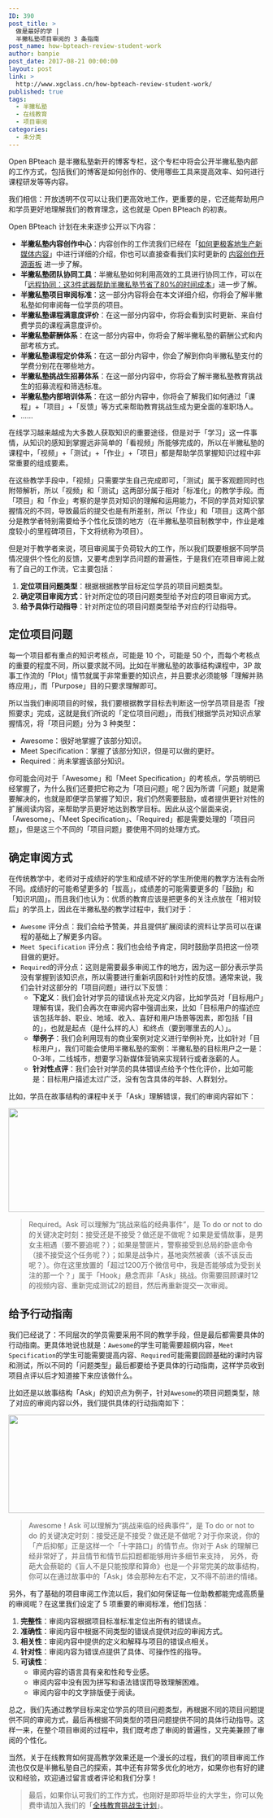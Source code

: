```yaml
---
ID: 390
post_title: >
  做是最好的学 |
  半撇私塾项目审阅的 3 条指南
post_name: how-bpteach-review-student-work
author: banpie
post_date: 2017-08-21 00:00:00
layout: post
link: >
  http://www.xgclass.cn/how-bpteach-review-student-work/
published: true
tags:
  - 半撇私塾
  - 在线教育
  - 项目审阅
categories:
  - 未分类
---
```

Open BPteach 是半撇私塾新开的博客专栏，这个专栏中将会公开半撇私塾内部的工作方式，包括我们的博客是如何创作的、使用哪些工具来提高效率、如何进行课程研发等等内容。

我们相信：开放透明不仅可以让我们更高效地工作，更重要的是，它还能帮助用户和学员更好地理解我们的教育理念，这也就是 Open BPteach 的初衷。

Open BPteach 计划在未来逐步公开以下内容：

*   **半撇私塾内容创作中心**：内容创作的工作流我们已经在「[如何更极客地生产新媒体内容][1]」中进行详细的介绍，你也可以直接查看我们实时更新的 [内容创作开源面板][2] 进一步了解。
*   **半撇私塾团队协同工具**：半撇私塾如何利用高效的工具进行协同工作，可以在「[远程协同：这3件武器帮助半撇私塾节省了80%的时间成本][3]」进一步了解。
*   **半撇私塾项目审阅标准**：这一部分内容将会在本文详细介绍，你将会了解半撇私塾如何审阅每一位学员的项目。
*   **半撇私塾课程满意度评价**：在这一部分内容中，你将会看到实时更新、来自付费学员的课程满意度评价。
*   **半撇私塾薪酬体系**：在这一部分内容中，你将会了解半撇私塾的薪酬公式和内部考核方式。
*   **半撇私塾课程定价体系**：在这一部分内容中，你会了解到你向半撇私塾支付的学费分别花在哪些地方。
*   **半撇私塾挑战生招募体系**：在这一部分内容中，你将会了解半撇私塾教育挑战生的招募流程和筛选标准。
*   **半撇私塾内部培训体系**：在这一部分内容中，你将会了解我们如何通过「课程」+「项目」+「反馈」等方式来帮助教育挑战生成为更全面的准职场人。
*   ……

在线学习越来越成为大多数人获取知识的重要途径，但是对于「学习」这一件事情，从知识的感知到掌握远非简单的「看视频」所能够完成的，所以在半撇私塾的课程中，「视频」+「测试」+「作业」+「项目」都是帮助学员掌握知识过程中非常重要的组成要素。

在这些教学手段中，「视频」只需要学生自己完成即可，「测试」属于客观题同时也附带解析，所以「视频」和「测试」这两部分属于相对「标准化」的教学手段。而「项目」和「作业」考察的是学员对知识的理解和运用能力，不同的学员对知识掌握情况的不同，导致最后的提交也是有所差别，所以「作业」和「项目」这两个部分是教学者特别需要给予个性化反馈的地方（在半撇私塾项目制教学中，作业是难度较小的里程碑项目，下文将统称为项目）。

但是对于教学者来说，项目审阅属于负荷较大的工作，所以我们既要根据不同学员情况提供个性化的反馈，又要考虑到学员问题的普遍性，于是我们在项目审阅上就有了自己的工作流，它主要包括：

1.  **定位项目问题类型**：根据根据教学目标定位学员的项目问题类型。
2.  **确定项目审阅方式**：针对所定位的项目问题类型给予对应的项目审阅方式。
3.  **给予具体行动指导**：针对所定位的项目问题类型给予对应的行动指导。

## 定位项目问题

每一个项目都有重点的知识考核点，可能是 10 个，可能是 50 个，而每个考核点的重要的程度不同，所以要求就不同。比如在半撇私塾的故事结构课程中，3P 故事工作流的「Plot」情节就属于非常重要的知识点，并且要求必须能够「理解并熟练应用」，而「Purpose」目的只要求理解即可。

所以当我们审阅项目的时候，我们要根据教学目标去判断这一份学员项目是否「按照要求」完成，这就是我们所说的「定位项目问题」，而我们根据学员对知识点掌握情况，将「项目问题」分为 3 种类型：

*   Awesome：很好地掌握了该部分知识。
*   Meet Specification：掌握了该部分知识，但是可以做的更好。
*   Required：尚未掌握该部分知识。 

你可能会问对于「Awesome」和「Meet Specification」的考核点，学员明明已经掌握了，为什么我们还要把它称之为「项目问题」呢？因为所谓「问题」就是需要解决的，也就是即便学员掌握了知识，我们仍然需要鼓励，或者提供更针对性的扩展阅读内容，来帮助学员更好地达到教学目标。因此从这个层面来说，「Awesome」、「Meet Specification」、「Required」都是需要处理的「项目问题」，但是这三个不同的「项目问题」要使用不同的处理方式。

## 确定审阅方式

在传统教学中，老师对于成绩好的学生和成绩不好的学生所使用的教学方法有会所不同。成绩好的可能希望更多的「拔高」，成绩差的可能需要更多的「鼓励」和「知识巩固」。而且我们也认为：优质的教育应该是把更多的关注点放在「相对较后」的学员上，因此在半撇私塾的教学过程中，我们对于：

*   `Awesome` 评分点：我们会给予赞美，并且提供扩展阅读的资料让学员可以在课程的基础上了解更多内容。
*   `Meet Specification` 评分点：我们也会给予肯定，同时鼓励学员把这一份项目做的更好。
*   `Required`的评分点：这则是需要最多审阅工作的地方，因为这一部分表示学员没有掌握到该知识点，所以需要进行重新巩固和针对性的反馈。通常来说，我们会针对这部分的「项目问题」进行以下反馈： 
    *   **下定义**：我们会针对学员的错误点补充定义内容，比如学员对「目标用户」理解有误，我们会再次在审阅内容中强调出来，比如「目标用户的描述应该包括年龄、职业、地域、收入、喜好和用户场景等因素，即包括「目的」，也就是起点（是什么样的人）和终点（要到哪里去的人）」。
    *   **举例子**：我们会利用现有的商业案例对定义进行举例补充，比如针对「目标用户」，我们可能会使用半撇私塾的案例：半撇私塾的目标用户之一是：0-3年，二线城市，想要学习新媒体营销来实现转行或者涨薪的人。
    *   **针对性点评**：我们会针对学员的具体错误点给予个性化评价，比如可能是：目标用户描述太过广泛，没有包含具体的年龄、人群划分。

比如，学员在故事结构的课程中关于「Ask」理解错误，我们的审阅内容如下：

<img class="alignnone size-full wp-image-593" src="http://www.xgclass.cn/wp-content/uploads/2018/11/28142543.jpg" width="1280" height="204" alt="" />

> Required。Ask 可以理解为“挑战来临的经典事件”，是 To do or not to do 的关键决定时刻：接受还是不接受？做还是不做呢？如果是爱情故事，是男女主相遇（要不要追呢？）；如果是警匪片，警察接受到总局的卧底命令（接不接受这个任务呢？）；如果是战争片，基地突然被袭（该不该反击呢？）。你在这里放置的「超过1200万个微信号中，我是否能够成为受到关注的那一个？」属于「Hook」悬念而非「Ask」挑战。你需要回顾课时12的视频内容、重新完成测试2的题目，然后再重新提交一次审阅。

## 给予行动指南

我们已经说了：不同层次的学员需要采用不同的教学手段，但是最后都需要具体的行动指南。更具体地说也就是：`Awesome`的学生可能需要超纲内容，`Meet Specification`的学生可能需要提高内容、`Required`可能需要回顾基础的课时内容和测试，所以不同的「问题类型」最后都要给予更具体的行动指南，这样学员收到项目点评以后才知道接下来应该做什么。

比如还是以故事结构「Ask」的知识点为例子，针对`Awesome`的项目问题类型，除了对应的审阅内容以外，我们提供具体的行动指南如下：

<img class="alignnone size-full wp-image-594" src="http://www.xgclass.cn/wp-content/uploads/2018/11/73232360.jpg" width="1280" height="193" alt="" />

> Awesome！Ask 可以理解为“挑战来临的经典事件”，是 To do or not to do 的关键决定时刻：接受还是不接受？做还是不做呢？对于你来说，你的「产后抑郁」正是这样一个「十字路口」的情节点。你对于 Ask 的理解已经非常好了，并且情节和情节后扣题都能够用许多细节来支持， 另外，奇葩大会蔡聪的《盲人不是只能按摩和算命》也是一个非常完美的故事结构，你可以在通过故事中的「Ask」体会那种左右不定，又不得不前进的情绪。

另外，有了基础的项目审阅工作流以后，我们如何保证每一位助教都能完成高质量的审阅呢？在这里我们设定了 5 项重要的审阅标准，他们包括：

1.  **完整性**：审阅内容根据项目标准标准定位出所有的错误点。
2.  **准确性**：审阅内容中根据不同类型的错误点提供对应的审阅方式。
3.  **相关性**：审阅内容中提供的定义和解释与项目的错误点相关。
4.  **针对性**：审阅内容为错误点提供了具体、可操作性的指导。
5.  **可读性**： 
    *   审阅内容的语言具有亲和性和专业感。
    *   审阅内容中没有因为拼写和语法错误而导致理解困难。
    *   审阅内容中的文字排版便于阅读。

总之，我们先通过教学目标来定位学员的项目问题类型，再根据不同的项目问题提供不同的审阅方式，最后再根据不同类型的项目问题提供不同的具体行动指导。这样一来，在整个项目审阅的过程中，我们既考虑了审阅的普遍性，又完美兼顾了审阅的个性化。

当然，关于在线教育如何提高教学效果还是一个漫长的过程，我们的项目审阅工作流也仅仅是半撇私塾自己的探索，其中还有非常多优化的地方，如果你也有好的建议和经验，欢迎通过留言或者评论和我们分享！

> 最后，如果你认可我们的工作方式，也刚好是即将毕业的大学生，你可以免费申请加入我们的「[全栈教育挑战生计划][4]」。

 [1]: http://www.bpteach.com/blog/new-media-content-production-workflow
 [2]: https://trello.com/b/Cadm1bLB
 [3]: http://www.bpteach.com/blog/tools-we-use-at-bpteach
 [4]: http://www.bpteach.com/join-us